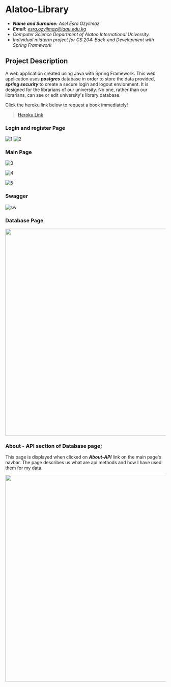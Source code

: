 Alatoo-Library
==================================================================

- ***Name and Surname:*** *Asel Esra Ozyilmaz*
- ***Email:*** *esra.ozyilmaz@iaau.edu.kg*
- *Computer Science Department of Alatoo International University.*
- *Individual midterm project for CS 204: Back-end Development with Spring Framework*

## Project Description

A web application created using Java with Spring Framework. This web application uses ***postgres*** database in order to store the data provided, ***spring security*** to create a secure login and logout envionment. It is designed for the librarians of our university. No one, rather than our librarians, can see or edit university's library database.

Click the heroku link below to request a book immediately!
> [Heroku Link](https://cs204libraryproject.herokuapp.com/login)

### Login and register Page 

![1](https://user-images.githubusercontent.com/64264345/117898300-834cc200-b2e6-11eb-9b2a-4b79b9b1f881.PNG)
![2](https://user-images.githubusercontent.com/64264345/117898419-c0b14f80-b2e6-11eb-886e-53d752f332f6.PNG)

### Main Page 

![3](https://user-images.githubusercontent.com/64264345/117898497-e63e5900-b2e6-11eb-909d-d30af52ae46b.PNG)

![4](https://user-images.githubusercontent.com/64264345/117898552-04a45480-b2e7-11eb-9cee-4f62787072e8.PNG)

![5](https://user-images.githubusercontent.com/64264345/117898575-12f27080-b2e7-11eb-898c-3c03206f7cf7.PNG)

### Swagger

![sw](https://user-images.githubusercontent.com/64264345/117898719-6bc20900-b2e7-11eb-936e-c17651980b0b.PNG)

### Database Page 

<img src="https://user-images.githubusercontent.com/64264345/111912212-e2364d80-8a92-11eb-90fc-252b6103786e.jpg" width="650">

### About - API section of Database page;

This page is displayed when clicked on ***About-API*** link on the main page's navbar. The page describes us what are api methods and how I have used them for my data.

<img src="https://user-images.githubusercontent.com/64264345/111913112-d3ea3080-8a96-11eb-8e99-e6e0467bc7b6.jpg" width="650">



